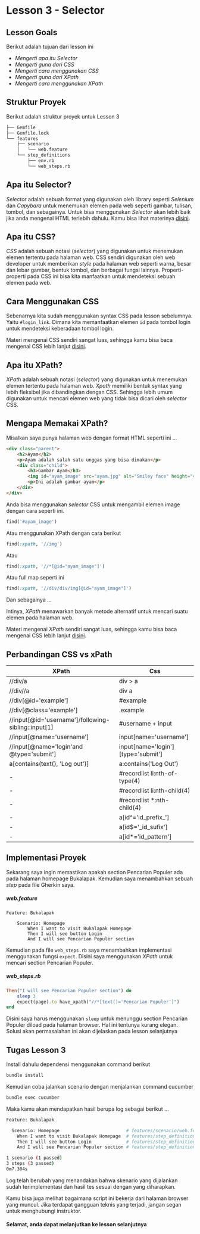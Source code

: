 # Lesson 3 - Selector

## Lesson Goals

Berikut adalah tujuan dari lesson ini
- _Mengerti apa itu Selector_
- _Mengerti guna dari CSS_
- _Mengerti cara menggunakan CSS_
- _Mengerti guna dari XPath_
- _Mengerti cara menggunakan XPath_

## Struktur Proyek
Berikut adalah struktur proyek untuk Lesson 3
```bash
├── Gemfile
├── Gemfile.lock
└── features
    ├── scenario
    │   └── web.feature
    └── step_definitions
        ├── env.rb
        └── web_steps.rb
```

## Apa itu Selector?
_Selector_ adalah sebuah format yang digunakan oleh library seperti _Selenium_ dan _Capybara_ untuk menemukan elemen pada web seperti gambar, tulisan, tombol, dan sebagainya. Untuk bisa menggunakan _Selector_ akan lebih baik jika anda mengenal HTML terlebih dahulu. Kamu bisa lihat materinya [disini](https://www.w3schools.com/html/).

## Apa itu CSS?
_CSS_ adalah sebuah notasi (_selector_) yang digunakan untuk menemukan elemen tertentu pada halaman web. CSS sendiri digunakan oleh web developer untuk memberikan _style_ pada halaman web seperti warna, besar dan lebar gambar, bentuk tombol, dan berbagai fungsi lainnya. Properti-properti pada CSS ini bisa kita manfaatkan untuk mendeteksi sebuah elemen pada web. 

## Cara Menggunakan CSS
Sebenarnya kita sudah menggunakan syntax CSS pada lesson sebelumnya. Yaitu `#login_link`. Dimana kita memanfaatkan elemen `id` pada tombol login untuk mendeteksi keberadaan tombol login.

Materi mengenai CSS sendiri sangat luas, sehingga kamu bisa baca mengenai CSS lebih lanjut [disini](https://www.w3schools.com/css/).

## Apa itu XPath?
_XPath_ adalah sebuah notasi (_selector_) yang digunakan untuk menemukan elemen tertentu pada halaman web. _Xpath_ memiliki bentuk syntax yang lebih fleksibel jika dibandingkan dengan CSS. Sehingga lebih umum digunakan untuk mencari elemen web yang tidak bisa dicari oleh _selector_ CSS.

## Mengapa Memakai XPath?
Misalkan saya punya halaman web dengan format HTML seperti ini ...
```html
<div class="parent">
    <h2>Ayam</h2>
    <p>Ayam adalah salah satu unggas yang bisa dimakan</p>
    <div class="child">
        <h3>Gambar Ayam</h3>
        <img id="ayam_image" src="ayam.jpg" alt="Smiley face" height="42" width="42">
        <p>Ini adalah gambar ayam</p>
    </div>
</div>
```

Anda bisa menggunakan _selector_ CSS untuk mengambil elemen image dengan cara seperti ini.
```rb
find('#ayam_image')
```
Atau menggunakan XPath dengan cara berikut
```rb
find(:xpath, '//img')
```
Atau
```rb
find(:xpath, '//*[@id="ayam_image"]')
```
Atau full map seperti ini
```rb
find(:xpath, '//div/div/img[@id="ayam_image"]')
```
Dan sebagainya ...

Intinya, _XPath_ menawarkan banyak metode alternatif untuk mencari suatu elemen pada halaman web.

Materi mengenai _XPath_ sendiri sangat luas, sehingga kamu bisa baca mengenai CSS lebih lanjut [disini](https://www.w3schools.com/xml/xpath_intro.asp).

## Perbandingan CSS vs xPath

XPath | Css 
--- | --- 
//div/a | div > a
//div//a | div a
//div[@id='example'] | #example
//div[@class='example'] | .example
//input[@id='username']/following-sibling::input[1] | #username + input
//input[@name='username'] | input[name='username']
//input[@name='login'and @type='submit'] | input[name='login'][type='submit'] 
a[contains(text(), 'Log out')] | a:contains('Log Out')
- | #recordlist li:nth-of-type(4)
- | #recordlist li:nth-child(4)
- | #recordlist *:nth-child(4)
- | a[id^='id_prefix_']
- | a[id$='_id_sufix']
- | a[id*='id_pattern']

## Implementasi Proyek
Sekarang saya ingin memastikan apakah section Pencarian Populer ada pada halaman homepage Bukalapak. Kemudian saya menambahkan sebuah _step_ pada file Gherkin saya.

##### web.feature
```feature
Feature: Bukalapak

    Scenario: Homepage
        When I want to visit Bukalapak Homepage
        Then I will see button Login
        And I will see Pencarian Populer section
```

Kemudian pada file `web_steps.rb` saya menambahkan implementasi menggunakan fungsi `expect`. Disini saya menggunakan _XPath_ untuk mencari section Pencarian Populer.

##### web_steps.rb
```rb
Then("I will see Pencarian Populer section") do
    sleep 3
    expect(page).to have_xpath("//*[text()='Pencarian Populer']")
end
```
Disini saya harus menggunakan `sleep` untuk menunggu section Pencarian Populer diload pada halaman browser. Hal ini tentunya kurang elegan. Solusi akan permasalahan ini akan dijelaskan pada lesson selanjutnya

## Tugas Lesson 3
Install dahulu dependensi menggunakan command berikut
```bash
bundle install
```

Kemudian coba jalankan scenario dengan menjalankan command cucumber
```bash
bundle exec cucumber
```

Maka kamu akan mendapatkan hasil berupa log sebagai berikut ...

```sh
Feature: Bukalapak

  Scenario: Homepage                         # features/scenario/web.feature:3
    When I want to visit Bukalapak Homepage  # features/step_definitions/web_steps.rb:1
    Then I will see button Login             # features/step_definitions/web_steps.rb:5
    And I will see Pencarian Populer section # features/step_definitions/web_steps.rb:10

1 scenario (1 passed)
3 steps (3 passed)
0m7.304s
```

Log telah berubah yang menandakan bahwa skenario yang dijalankan sudah terimplementasi dan hasil tes sesuai dengan yang diharapkan.

Kamu bisa juga melihat bagaimana script ini bekerja dari halaman browser yang muncul. Jika terdapat gangguan teknis yang terjadi, jangan segan untuk menghubungi instruktor.



#### Selamat, anda dapat melanjutkan ke lesson selanjutnya